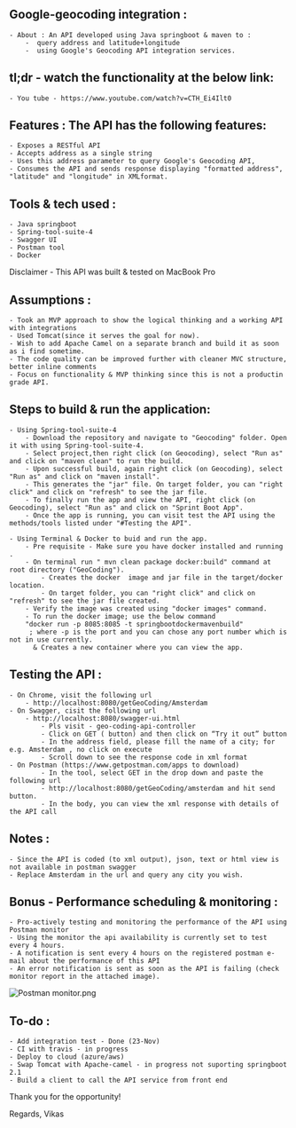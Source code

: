 ## Google-geocoding integration : 
    - About : An API developed using Java springboot & maven to :
        -  query address and latitude+longitude 
        -  using Google's Geocoding API integration services.

## tl;dr - watch the functionality at the below link:
    - You tube - https://www.youtube.com/watch?v=CTH_Ei4Ilt0 

## Features : The API has the following features:
    - Exposes a RESTful API
    - Accepts address as a single string
    - Uses this address parameter to query Google's Geocoding API,
    - Consumes the API and sends response displaying "formatted address", "latitude" and "longitude" in XMLformat. 

## Tools & tech used : 
    - Java springboot
    - Spring-tool-suite-4
    - Swagger UI
    - Postman tool
    - Docker
Disclaimer - This API was built & tested on MacBook Pro

## Assumptions :
    - Took an MVP approach to show the logical thinking and a working API with integrations
    - Used Tomcat(since it serves the goal for now). 
    - Wish to add Apache Camel on a separate branch and build it as soon as i find sometime.
    - The code quality can be improved further with cleaner MVC structure, better inline comments
    - Focus on functionality & MVP thinking since this is not a productin grade API. 

## Steps to build & run the application:
    - Using Spring-tool-suite-4 
        - Download the repository and navigate to "Geocoding" folder. Open it with using Spring-tool-suite-4.
        - Select project,then right click (on Geocoding), select "Run as" and click on "maven clean" to run the build. 
        - Upon successful build, again right click (on Geocoding), select "Run as" and click on "maven install". 
        - This generates the "jar" file. On target folder, you can "right click" and click on "refresh" to see the jar file.
        - To finally run the app and view the API, right click (on Geocoding), select "Run as" and click on "Sprint Boot App".
        - Once the app is running, you can visit test the API using the methods/tools listed under "#Testing the API". 
        
    - Using Terminal & Docker to buid and run the app. 
        - Pre requisite - Make sure you have docker installed and running .
        - On terminal run " mvn clean package docker:build" command at root directory ("GeoCoding"). 
            - Creates the docker  image and jar file in the target/docker location. 
            - On target folder, you can "right click" and click on "refresh" to see the jar file created. 
        - Verify the image was created using "docker images" command. 
        - To run the docker image; use the below command 
        "docker run -p 8085:8085 -t springbootdockermavenbuild"
         ; where -p is the port and you can chose any port number which is not in use currently. 
          & Creates a new container where you can view the app. 

## Testing the API :
    - On Chrome, visit the following url
        - http://localhost:8080/getGeoCoding/Amsterdam    
    - On Swagger, cisit the following url
        - http://localhost:8080/swagger-ui.html 
            - Pls visit - geo-coding-api-controller 
            - Click on GET ( button) and then click on “Try it out” button
            - In the address field, please fill the name of a city; for e.g. Amsterdam , no click on execute
            - Scroll down to see the response code in xml format
    - On Postman (https://www.getpostman.com/apps to download)
            - In the tool, select GET in the drop down and paste the following url
            - http://localhost:8080/getGeoCoding/amsterdam and hit send button. 
            - In the body, you can view the xml response with details of the API call 
## Notes : 
    - Since the API is coded (to xml output), json, text or html view is not available in postman swagger 
    - Replace Amsterdam in the url and query any city you wish.

## Bonus - Performance scheduling & monitoring : 
    - Pro-actively testing and monitoring the performance of the API using Postman monitor
    - Using the monitor the api availability is currently set to test every 4 hours.  
    - A notification is sent every 4 hours on the registered postman e-mail about the performance of this API 
    - An error notification is sent as soon as the API is failing (check monitor report in the attached image). 
    
 ![Postman monitor.png](https://images.zenhubusercontent.com/579884bee40e5714b16c96cc/4cc31186-47df-4565-99c9-b19474581cf6)

## To-do :
    - Add integration test - Done (23-Nov)
    - CI with travis - in progress
    - Deploy to cloud (azure/aws)
    - Swap Tomcat with Apache-camel - in progress not suporting springboot 2.1
    - Build a client to call the API service from front end 

Thank you for the opportunity!

Regards,
Vikas
